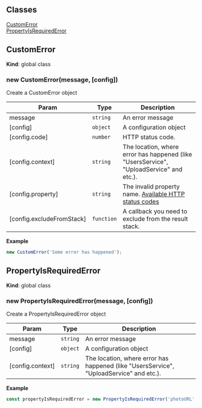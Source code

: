 ## Classes

<dl>
<dt><a href="#CustomError">CustomError</a></dt>
<dd></dd>
<dt><a href="#PropertyIsRequiredError">PropertyIsRequiredError</a></dt>
<dd></dd>
</dl>

<a name="CustomError"></a>

## CustomError
**Kind**: global class  
<a name="new_CustomError_new"></a>

### new CustomError(message, [config])
Create a CustomError object


| Param | Type | Description |
| --- | --- | --- |
| message | <code>string</code> | An error message |
| [config] | <code>object</code> | A configuration object |
| [config.code] | <code>number</code> | HTTP status code. |
| [config.context] | <code>string</code> | The location, where error has happened (like "UsersService", "UploadService" and etc.). |
| [config.property] | <code>string</code> | The invalid property name.   [Available HTTP status codes](https://github.com/j-u-p-iter/http-status/blob/master/docs/API.md) |
| [config.excludeFromStack] | <code>function</code> | A callback you need to exclude from the result stack. |

**Example**  
```js
new CustomError('Some error has happened');
```
<a name="PropertyIsRequiredError"></a>

## PropertyIsRequiredError
**Kind**: global class  
<a name="new_PropertyIsRequiredError_new"></a>

### new PropertyIsRequiredError(message, [config])
Create a PropertyIsRequiredError object


| Param | Type | Description |
| --- | --- | --- |
| message | <code>string</code> | An error message |
| [config] | <code>object</code> | A configuration object |
| [config.context] | <code>string</code> | The location, where error has happened   (like "UsersService", "UploadService" and etc.). |

**Example**  
```js
const propertyIsRequiredError = new PropertyIsRequiredError('photoURL', { context: 'UploadService' });
```
